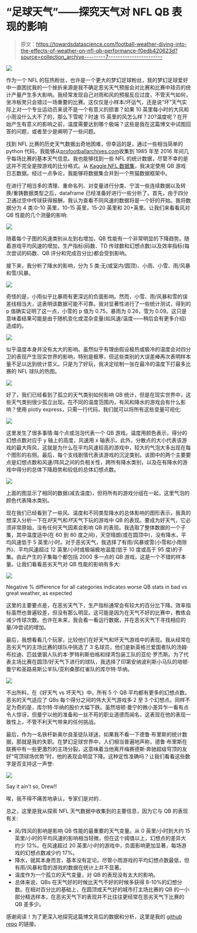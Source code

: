 # “足球天气”——探究天气对 NFL QB 表现的影响

> 原文：<https://towardsdatascience.com/football-weather-diving-into-the-effects-of-weather-on-nfl-qb-performance-f0edb420623d?source=collection_archive---------7----------------------->

![](img/2c94b1e2dbc31d7604df5e522af0f012.png)

作为一个 NFL 的狂热粉丝，也许是一个更大的梦幻足球粉丝，我的梦幻足球爱好中一直困扰我的一个挫折来源是我不确定恶劣天气预报会对比赛和比赛中球员的统计产量产生多大影响。我经常发现自己对雨和风的预报反应过度，不管天气如何，坐冷板凳只会错过一场重要的比赛。这仅仅是小样本/坏运气，还是说“坏”天气实际上对一个专业运动员来说不是一个有意义的损害？如果 10 英里每小时的大风和小雨没什么大不了的，那么下雪呢？时速 15 英里的风怎么样？20?温度呢？在开始产生有意义的影响之前，温度需要达到哪个极端？这些是我在这篇博文中试图回答的问题，或者至少是阐明了一些问题。

找到 NFL 比赛的历史天气数据出奇地困难，但幸运的是，通过一些相当简单的 python 代码，我能够从[profootballarchives.com](https://www.profootballarchives.com/weather/weather.html)收集到 1985 年至 2016 年间几乎每场比赛的基本天气信息。我也能够找到一些 NFL 的统计数据，尽管不幸的是这并不完全是按游戏的比分格式。从 [Kaggle NFL 数据集](https://www.kaggle.com/kendallgillies/nflstatistics)，我决定使用 QB 游戏日志数据。经过一点争论，我能够将数据集合并到一个熊猫数据框架中。

在进行了相当多的清理、重命名列、对变量进行分类、宁滨一些连续数据以及转换/重铸数据类型之后，dataframe 已经准备好进行一些分析了。首先，由于四分卫通过空中传球获得报酬，我认为查看不同风速的数据将是一个好的开始。我将数据分为 4 类:0-10 英里，10-15 英里，15-20 英里和 20+英里。让我们来看看风对 QB 性能的几个测量的影响:

![](img/d25cc91a4d0ddcc5bc594ac4e863e00b.png)

随着每个子图的风速类别从左到右增加，QB 性能有一个非常明显的下降趋势。随着游戏平均风速的增加，生产指标(码数、TD 传球数和幻想点数)以及效率指标(每次尝试的码数、QB 评分和完成百分比)都会受到影响。

接下来，我分析了降水的影响，分为 5 类:无(或室内/圆顶)、小雨、小雪、雨/风暴和雪/风暴。

![](img/b5250406c552f6c8b1c7a0bf2e9c8f4b.png)

奇怪的是，小雨似乎比暴雨有更深远的负面影响。然而，小雪、雨/风暴和雪的误差线相当大，这表明该数据可能不可靠。我对显著性进行了一些统计测试，得到的 p 值确实证明了这一点，小雪的 p 值为 0.75，暴雨为 0.26，雪为 0.09。这只是意味着结果可能是由于随机变化或混杂变量(如风速/温度——稍后会有更多介绍)造成的。

![](img/3d95a95f467d2dfad066e3fdfbbc318c.png)

似乎温度本身并没有太大的影响。虽然似乎有理由假设极热或极冷的温度会对四分卫的表现产生现实世界的影响，特别是极寒，但这些类别的大误差棒再次表明样本量不足以达到统计意义。只是为了好玩，我决定绘制一张在最冷的温度下打最多比赛的 NFL 球队的热图。

![](img/099a8542f9db906e10c00a38d5c23026.png)

好了，我们已经看到了孤立的天气类别如何影响 QB 统计，但是在现实世界中，这些天气类别很少孤立出现。在不同的温度范围内，有风和降水的游戏会有什么影响？使用 plotly express，只需一行代码，我们就可以将所有这些变量可视化:

![](img/54a0de5eda996f83682cc9baf0674776.png)

这里发生了很多事情:每个点或泡泡代表一个 QB 游戏。温度用颜色表示，得分的幻想点数对应于 y 轴上的高度，风速用 x 轴表示。此外，分散点的大小代表该游戏的最大阵风，这就是为什么在平均风速较高的游戏中，较大的气泡大多出现在每个图形的右侧。最后，每个支线剧情代表该游戏的沉淀类别。该图中的两个主要要点是幻想点数和风速/阵风之间的负相关性，跨所有降水类别，以及在有降水的游戏中得分的总体下降趋势和较低的总体幻想点数。

![](img/1a8c7743cb32cfebfc8293cd73caeea4.png)

上面的图显示了相同的数据(减去温度)，但将所有的游戏分组在一起，这里气泡的颜色代表降水类别。

现在我们已经看到了一些风、温度和不同类型降水的总体影响的图形表示，我真的想深入分析一下在*好*天气和*坏*天气下玩的游戏中 QB 的表现。要成为好天气，它必须非常原始，没有任何天气因素会影响 QB 的表现。我选取了整体数据的一个子集，其中温度适中(在 60 到 80 度之间)，天空晴朗(或在圆顶中)，没有降水，平均风速低于 5 英里/小时。对于恶劣天气，我选择了有雨/风暴或雪(小雪和小雨除外)、平均风速超过 12 英里/小时或极端极地温度(低于 10 度或高于 95 度)的子集。由此产生的子集每个都包括 2000 多一点的 QB 游戏，这是一个不错的样本量。让我们看看恶劣天气对 QB 性能的影响有多大:

![](img/16619cfdc01fde13a65e9aa2d2678ae5.png)

Negative % difference for all categories indicates worse QB stats in bad vs great weather, as expected

这里的主要要点是，在恶劣天气下，生产指标通常会有较大的百分比下降。效率指标虽然也普遍较差，但没有那么明显。这可能是因为在天气不好的比赛中，教练会减少传球次数。也许在未来，我会看一看运行数据，并在恶劣天气下寻找相应的量/冲尝试的增加。

最后，我想看看几个玩家，比较他们在好天气和坏天气游戏中的表现。我从经常在恶劣天气的主场比赛的球队中挑选了 3 名球员，他们是新英格兰爱国者队的汤姆·布拉迪、匹兹堡钢人队的本·罗特利斯伯格和绿湾包装工队的亚伦·罗杰斯。为了代表主场比赛在圆顶/好天气下进行的球队，我选择了印第安纳波利斯小马队的培顿·曼宁和圣路易斯公羊队/亚利桑那红雀队的库尔特·华纳。

![](img/af0a2c429b8384551fe2a410b3f98a66.png)

不出所料，在《好天气 vs 坏天气》中，所有 5 个 QB 平均都有更多的幻想点数。恶劣的天气适应了 QBs 每个得分之间的伟大天气游戏多 2 至 3 个幻想点。同样不足为奇的是，库尔特·华纳的股价大幅下跌。虽然培顿·曼宁的微小差异乍一看有点令人惊讶，但曼宁以他的准备和一丝不苟的职业道德而闻名，这表现在他的表现一致性上，不管不利天气带来的任何挑战。

最后，作为一名铁杆新奥尔良圣徒队球迷，如果我不看一下德鲁·布里斯的统计数据，那就是我的失职。在梦幻足球世界中，人们相当普遍地声称，德鲁·布里斯在联赛中有一些更激烈的主场分裂，这意味着当他离开梅赛德斯·奔驰超级穹顶的友好“穹顶球场优势”时，他的表现会明显下降。这种定性准确吗？让我们看看这些数字是否支持这一声誉:

![](img/2c3eb87a60e2e2d6b5b9436f728b34ea.png)

Say it ain’t so, Drew!!

唉，我不得不痛苦地承认，专家们是对的..

总之，这里是我从探索 NFL 天气数据中收集到的主要信息，因为它与 QB 的表现有关:

*   风/阵风的影响是影响 QB 性能的最重要的天气变量。从 0 英里/小时到大约 15 英里/小时的平均风速的影响相当轻微，但在这个阈值以上，幻想点的差异大约少 12%。在风速超过 20 英里/小时的游戏中，负面影响更加显著，每场游戏的幻想点数减少约 17%。
*   降水，就其本身而言，基本没有定论。尽管小雨游戏的平均幻想点数最低，但有雨/风暴和雪的游戏的数据在统计上并不显著。
*   温度作为一个孤立的天气变量，对 QB 的表现没有太大的影响。
*   总体来说，QBs 在天气好的时候比天气不好的时候多获得 8-10%的幻想分数。在相对百分比的基础上，在圆顶或天气好的城市打主场比赛的 QB 的一小部分精选样本，在恶劣天气下的表现并不比往往更经常在恶劣天气下比赛的 QB 差多少。

感谢阅读！为了更深入地探究这篇博文背后的数据和分析，这里是我的 [github repo](https://github.com/Nolanole/NFL-Weather-Project) 的链接。